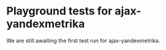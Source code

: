 # Playground tests for ajax-yandexmetrika
We are still awaiting the first test run for ajax-yandexmetrika.
